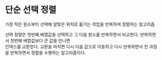 <h1> 단순 선택 정렬 </h1>
<p> 가장 작은 원소부터 선택해 알맞은 위치로 옮기는 작업을 반복하며 정렬하는 알고리즘</p>
<p>선택 정렬은 첫번째 배열값을 선택하고 그 다음 원소를 반복하면서 비교한다. 반복하면서 첫번째 배열값보다 큰 값을 만나면</br>
인덱스를 교환한다. 교환을 마치면 다시 다음 값으로 이동하고 다시 반복하면서 전 과정을 반복하면서 정렬을 수행하는 알고리즘이다.</p>
